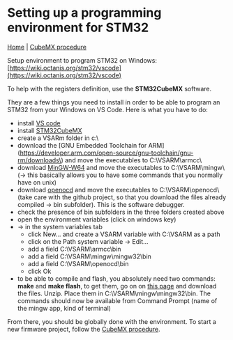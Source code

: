 # Setting up a programming environment for STM32

[Home](../../README.md) | [CubeMX procedure](./cubeMX.md)

Setup environment to program STM32 on Windows: [https://wiki.octanis.org/stm32/vscode](https://wiki.octanis.org/stm32/vscode)

To help with the registers definition, use the **STM32CubeMX** software.

They are a few things you need to install in order to be able to program an STM32 from your Windows on VS Code. Here is what you have to do:

- install [VS code](https://code.visualstudio.com/)
- install [STM32CubeMX](https://www.st.com/en/development-tools/stm32cubemx.html)
- create a VSARm folder in c:\
- download the [GNU Embedded Toolchain for ARM](https://developer.arm.com/open-source/gnu-toolchain/gnu-rm/downloads\) and move the executables to C:\VSARM\armcc\
- download [MinGW-W64](https://sourceforge.net/projects/mingw-w64/) and move the executables to C:\VSARM\mingw\ (-> this basically allows you to have some commands that you normally have on unix)
- download [openocd](http://openocd.org/getting-openocd/) and move the executables to C:\VSARM\openocd\ (take care with the github project, so that you download the files already compiled -> bin subfolder). This is the software debugger.
- check the presence of bin subfolders in the three folders created above
- open the environment variables (click on windows key)
- -> in the system variables tab
  - click New... and create a VSARM variable with C:\VSARM as a path
  - click on the Path system variable -> Edit...
  - add a field C:\VSARM\armcc\bin
  - add a field C:\VSARM\mingw\mingw32\bin
  - add a field C:\VSARM\openocd\bin
  - click Ok
- to be able to compile and flash, you absolutely need two commands: **make** and **make flash**, to get them, go on on [this page](https://sourceforge.net/projects/mingw-w64/files/External%20binary%20packages%20%28Win64%20hosted%29/make/) and download the files. Unzip. Place them in C:\VSARM\mingw\mingw32\bin. The commands should now be available from Command Prompt (name of the mingw app, kind of terminal)

From there, you should be globally done with the environment. To start a new firmware project, follow the [CubeMX procedure](./cubeMX.md).
